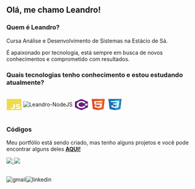 ## Olá, me chamo Leandro! ##

### Quem é Leandro?

<p>Cursa Análise e Desenvolvimento de Sistemas na Estácio de Sá.</p> 
<p>É apaixonado por tecnologia, está sempre em busca de novos conhecimentos e comprometido com resultados.
</p>







### Quais tecnologias tenho conhecimento e estou estudando atualmente?
<div display="block"><br>


<img align="center" alt="Leandro-Js" height="30" width="40" src="https://raw.githubusercontent.com/devicons/devicon/master/icons/javascript/javascript-plain.svg">

<img align="center" alt="Leandro-NodeJS" height="30" width="40" src="https://cdn.jsdelivr.net/gh/devicons/devicon/icons/nodejs/nodejs-plain.svg">

<img align="center" alt="Leandro-CSharp" height="30" width="40" src="https://raw.githubusercontent.com/devicons/devicon/master/icons/csharp/csharp-plain.svg">

<img align="center" alt="Leandro-HTML" height="30" width="40" src="https://raw.githubusercontent.com/devicons/devicon/master/icons/html5/html5-original.svg">

<img align="center" alt="Leandro-CSS" height="30" width="40" src="https://raw.githubusercontent.com/devicons/devicon/master/icons/css3/css3-original.svg">





</div>


<br>






### Códigos
<p>Meu portfólio está sendo criado, mas tenho alguns projetos e você pode encontrar alguns deles <a href="https://github.com/uleandrosobrals?tab=repositories"><strong>AQUI!</strong></a> </p>

<div align="left">

<a href="https://github.com/uleandrosobrals">

<img height="180em" src="https://github-readme-stats.vercel.app/api?username=uleandrosobrals&show_icons=true&theme=dracula&include_all_commits=true&count_private=true"/>

<img height="180em" src="https://github-readme-stats.vercel.app/api/top-langs/?username=uleandrosobrals&layout=compact&langs_count=7&theme=dracula"/>

</div>




##



<div>
<a href='mailto:leosobral.dev@gmail.com?subject=Oi%20Leandro'>
	<img align="left" src='https://img.shields.io/badge/Gmail-D14836?style=for-the-badge&logo=gmail&logoColor=white' alt='gmail' />
</a>
<a href='https://www.linkedin.com/in/ulss/'>
	<img align="left" src='https://img.shields.io/badge/LinkedIn-0077B5?style=for-the-badge&logo=linkedin&logoColor=white' alt='linkedin' />
</a>
</div>
